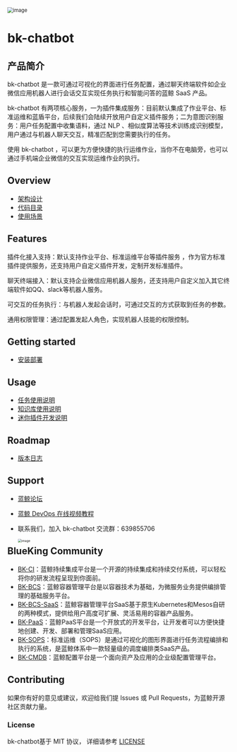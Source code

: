 <img src="docs/resource/img/bk-chatbot-zh.png" alt="image" style="zoom: 80%;" />

# bk-chatbot

## 产品简介

bk-chatbot 是一款可通过可视化的界面进行任务配置，通过聊天终端软件如企业微信应用机器人进行会话交互实现任务执行和智能问答的蓝鲸 SaaS 产品。

bk-chatbot 有两项核心服务，一为插件集成服务：目前默认集成了作业平台、标准运维和蓝盾平台，后续我们会陆续开放用户自定义插件服务；二为意图识别服务：用户任务配置中收集语料，通过 NLP 、相似度算法等技术训练成识别模型，用户通过与机器人聊天交互，精准匹配到您需要执行的任务。

使用 bk-chatbot ，可以更为方便快捷的执行运维作业，当你不在电脑旁，也可以通过手机端企业微信的交互实现运维作业的执行。

## Overview

- [架构设计](docs/architecture.md)
- [代码目录](docs/code_structure.md)
- [使用场景](docs/usecase.md)

## Features

插件化接入支持：默认支持作业平台、标准运维平台等插件服务 ，作为官方标准插件提供服务，还支持用户自定义插件开发，定制开发标准插件。

聊天终端接入：默认支持企业微信应用机器人服务，还支持用户自定义加入其它终端软件如QQ、slack等机器人服务。

可交互的任务执行：与机器人发起会话时，可通过交互的方式获取到任务的参数。

通用权限管理：通过配置发起人角色，实现机器人技能的权限控制。

## Getting started

- [安装部署](docs/deploy.md)

## Usage

- [任务使用说明](docs/usage.md)
- [知识库使用说明](docs/knowledge.md)
- [迷你插件开发说明](docs/plugin.md)

## Roadmap

- [版本日志](docs/release.md)

## Support

- [蓝鲸论坛](https://bk.tencent.com/s-mart/community/)

- [蓝鲸 DevOps 在线视频教程](https://cloud.tencent.com/developer/edu/major-100008)

- 联系我们，加入 bk-chatbot 交流群：639855706
  
  <img src="docs/resource/img/qq_group.png" alt="image" style="float:left;zoom: 50%;" />

## BlueKing Community

- [BK-CI](https://github.com/Tencent/bk-ci)：蓝鲸持续集成平台是一个开源的持续集成和持续交付系统，可以轻松将你的研发流程呈现到你面前。
- [BK-BCS](https://github.com/Tencent/bk-bcs)：蓝鲸容器管理平台是以容器技术为基础，为微服务业务提供编排管理的基础服务平台。
- [BK-BCS-SaaS](https://github.com/Tencent/bk-bcs-saas)：蓝鲸容器管理平台SaaS基于原生Kubernetes和Mesos自研的两种模式，提供给用户高度可扩展、灵活易用的容器产品服务。
- [BK-PaaS](https://github.com/Tencent/bk-PaaS)：蓝鲸PaaS平台是一个开放式的开发平台，让开发者可以方便快捷地创建、开发、部署和管理SaaS应用。
- [BK-SOPS](https://github.com/Tencent/bk-sops)：标准运维（SOPS）是通过可视化的图形界面进行任务流程编排和执行的系统，是蓝鲸体系中一款轻量级的调度编排类SaaS产品。
- [BK-CMDB](https://github.com/Tencent/bk-cmdb)：蓝鲸配置平台是一个面向资产及应用的企业级配置管理平台。

## Contributing

如果你有好的意见或建议，欢迎给我们提 Issues 或 Pull Requests，为蓝鲸开源社区贡献力量。

### License

bk-chatbot基于 MIT 协议， 详细请参考 [LICENSE](https://github.com/TencentBlueKing/bk-chatbot/tree/master/LICENSE) 
